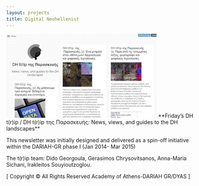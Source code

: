 ```yaml
---
layout: projects
title: Digital Neohellenist
---
```

<img src="../images/dhtrip.png" width="400"/>
**Friday’s DH t(r)ip / DH t(r)ip της Παρασκευής: News, views, and guides to the DH landscapes**

This newsletter was initially designed and delivered as a spin-off initiative within the DARIAH-GR phase I (Jan 2014- Mar 2015)

The t(r)ip team: Dido Georgoula, Gerasimos Chrysovitsanos, Anna-Maria Sichani, Irakleitos Souyioutzoglou.

[ Copyright © All Rights Reserved Academy of Athens-DARIAH GR/DYAS ]
